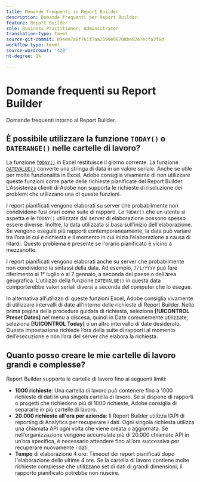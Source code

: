 ```yaml
---
title: Domande frequenti su Report Builder
description: Domande frequenti per Report Builder.
feature: Report Builder
role: Business Practitioner, Administrator
translation-type: tm+mt
source-git-commit: 894ee7a8f761f7aa2590e06708be82e7ecfa3f6d
workflow-type: tm+mt
source-wordcount: '423'
ht-degree: 1%

---
```



# Domande frequenti su Report Builder

Domande frequenti intorno al Report Builder.

## È possibile utilizzare la funzione `TODAY()` o `DATERANGE()` nelle cartelle di lavoro?

La funzione [`TODAY()`](https://support.microsoft.com/en-us/office/today-function-5eb3078d-a82c-4736-8930-2f51a028fdd9) in Excel restituisce il giorno corrente. La funzione [`DATEVALUE()`](https://support.microsoft.com/en-us/office/datevalue-function-df8b07d4-7761-4a93-bc33-b7471bbff252) converte una stringa di data in un valore seriale. Anche se utile per molte funzionalità in Excel, Adobe consiglia vivamente di non utilizzare queste funzioni come parte delle richieste pianificate del Report Builder. L’Assistenza clienti di Adobe non supporta le richieste di risoluzione dei problemi che utilizzano una di queste funzioni.

I report pianificati vengono elaborati su server che probabilmente non condividono fusi orari come suite di rapporti. Le `TODAY()` che un utente si aspetta e le `TODAY()` utilizzate dal server di elaborazione possono spesso essere diverse. Inoltre, la data utilizzata si basa sull&#39;inizio dell&#39;elaborazione. Se vengono eseguiti più rapporti contemporaneamente, la data può variare tra l’ora in cui è richiesta e il momento in cui inizia l’elaborazione a causa di ritardi. Questo problema è presente se l&#39;orario pianificato è vicino a mezzanotte.

I report pianificati vengono elaborati anche su server che probabilmente non condividono la sintassi della data. Ad esempio, `7/1/YYYY` può fare riferimento al 1° luglio o al 7 gennaio, a seconda del paese o dell’area geografica. L&#39;utilizzo della funzione `DATEVALUE()` in questa data comporterebbe valori seriali diversi a seconda del computer che lo esegue.

In alternativa all’utilizzo di queste funzioni Excel, Adobe consiglia vivamente di utilizzare intervalli di date all’interno delle richieste di Report Builder. Nella prima pagina della procedura guidata di richiesta, seleziona **[!UICONTROL Preset Dates]** nel menu a discesa, quindi in Date comunemente utilizzate, seleziona **[!UICONTROL Today]** o un altro intervallo di date desiderato. Questa impostazione richiede l’ora della suite di rapporti al momento dell’esecuzione e non l’ora del server che elabora la richiesta.

## Quanto posso creare le mie cartelle di lavoro grandi e complesse?

Report Builder supporta le cartelle di lavoro fino ai seguenti limiti:

* **1000 richieste**: Una cartella di lavoro può contenere fino a 1000 richieste di dati in una singola cartella di lavoro. Se si dispone di rapporti o progetti che richiedono più di 1000 richieste, Adobe consiglia di separarle in più cartelle di lavoro.
* **20.000 richieste all&#39;ora per azienda**: Il Report Builder utilizza l’API di reporting di Analytics per recuperare i dati. Ogni singola richiesta utilizza una chiamata API ogni volta che viene creata o aggiornata. Se nell’organizzazione vengono accumulate più di 20.000 chiamate API in un’ora specifica, è necessario attendere fino all’ora successiva per recuperare nuovamente i dati.
* **Tempo** di elaborazione 4 ore: Timeout dei report pianificati dopo l&#39;elaborazione delle ultime 4 ore. Se la cartella di lavoro contiene molte richieste complesse che utilizzano set di dati di grandi dimensioni, il rapporto pianificato potrebbe non riuscire.
